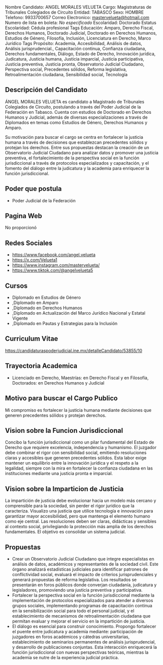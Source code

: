 Nombre Candidato: ANGEL MORALES VELUETA
Cargo: Magistraturas de Tribunales Colegiados de Circuito
Entidad: TABASCO
Sexo: HOMBRE
Telefono: 9933700657
Correo Electronico: mastervelueta@hotmail.com
Numero de lista en boleta: *No especificado*
Escolaridad: Doctorado
Estatus Escolaridad: Cédula profesional
Tags Educación: Amparo, Derecho Fiscal, Derechos Humanos, Doctorado Judicial, Doctorado en Derechos Humanos, Estudios de Género, Filosofía, Inclusión, Licenciatura en Derecho, Marco Jurídico
Tags Propósito: Academia, Accesibilidad, Análisis de datos, Análisis jurisprudencial., Capacitación continua, Confianza ciudadana, Derechos fundamentales, Diálogo, Estado de Derecho, Innovación jurídica, Judicatura, Justicia humana, Justicia imparcial, Justicia participativa, Justicia preventiva, Justicia pronta, Observatorio Judicial Ciudadano, Perspectiva social, Precedentes sólidos, Reforma legislativa, Retroalimentación ciudadana, Sensibilidad social, Tecnología


## Descripción del Candidato 

ÁNGEL MORALES VELUETA es candidato a Magistrado de Tribunales Colegiados de Circuito, postulando a través del Poder Judicial de la Federación en Tabasco. Cuenta con estudios de Doctorado en Derechos Humanos y Judicial, además de diversas especializaciones a través de Diplomados en temas como Estudios de Género, Derechos Humanos y Amparo.

Su motivación para buscar el cargo se centra en fortalecer la justicia humana a través de decisiones que establezcan precedentes sólidos y protejan los derechos.  Entre sus propuestas destacan la creación de un Observatorio Judicial Ciudadano para analizar datos y promover una justicia preventiva, el fortalecimiento de la perspectiva social en la función jurisdiccional a través de protocolos especializados y capacitación, y el fomento del diálogo entre la judicatura y la academia para enriquecer la función jurisdiccional.


## Poder que postula

- Poder Judicial de la Federación


## Pagina Web

No proporcionó


## Redes Sociales

- https://www.facebook.com/angel.velueta
- https://x.com/Velueta1
- https://www.instagram.com/mastervelueta/
- https://www.tiktok.com/@angelvelueta5


## Cursos

- Diplomado en Estudios de Género
- ,Diplomado en Amparo
- ,Diplomado en Derechos Humanos
- ,Diplomado en Actualización del Marco Jurídico Nacional y Estatal Vigente
- ,Diplomado en Pautas y Estrategias para la Inclusión


## Curriculum Vitae

https://candidaturaspoderjudicial.ine.mx/detalleCandidato/53855/10


## Trayectoria Academica

- Licenciado en Derecho, Maestrías: en Derecho Fiscal y en Filosofía, Doctorados: en Derechos Humanos y Judicial


## Motivo para buscar el Cargo Publico

Mi compromiso es fortalecer la justicia humana mediante decisiones que generen precedentes sólidos y protejan derechos.


## Vision sobre la Funcion Jurisdiccional

Concibo la función jurisdiccional como un pilar fundamental del Estado de Derecho que requiere excelencia, independencia y humanismo. El juzgador debe combinar el rigor con sensibilidad social, emitiendo resoluciones claras y accesibles que generen precedentes sólidos. Esta labor exige mantener un equilibrio entre la innovación jurídica y el respeto a la legalidad, siempre con la mira en fortalecer la confianza ciudadana en las instituciones mediante una justicia pronta e imparcial.


## Vision sobre la Imparticion de Justicia

La impartición de justicia debe evolucionar hacia un modelo más cercano y comprensible para la sociedad, sin perder el rigor jurídico que la caracteriza. Visualizo una justicia que utilice tecnología e innovación para garantizar mayor accesibilidad, pero que mantenga el elemento humano como eje central. Las resoluciones deben ser claras, didácticas y sensibles al contexto social, privilegiando la protección más amplia de los derechos fundamentales. El objetivo es consolidar un sistema judicial.


## Propuestas

- Crear un Observatorio Judicial Ciudadano que integre especialistas en análisis de datos, académicos y representantes de la sociedad civil. Este órgano analizará estadísticas judiciales para identificar patrones de conflictividad social, evaluará el impacto de criterios jurisprudenciales y generará propuestas de reforma legislativa. Los resultados se presentarán en foros públicos donde converjan ciudadanía, judicatura y legisladores, promoviendo una justicia preventiva y participativa.
- Fortalecer la perspectiva social en la función jurisdiccional mediante la implementación de protocolos especializados para atender a diversos grupos sociales, implementando programas de capacitación continua en la sensibilización social para todo el personal judicial, y el establecimiento de mecanismos de retroalimentación ciudadana que permitan evaluar y mejorar el servicio en la impartición de justicia.
- El diálogo es esencial para construir conocimiento. Propongo fortalecer el puente entre judicatura y academia mediante: participación de juzgadores en foros académicos y cátedras universitarias, establecimiento de seminarios permanentes de análisis jurisprudencial, y desarrollo de publicaciones conjuntas. Esta interacción enriquecerá la función jurisdiccional con nuevas perspectivas teóricas, mientras la academia se nutre de la experiencia judicial práctica.

